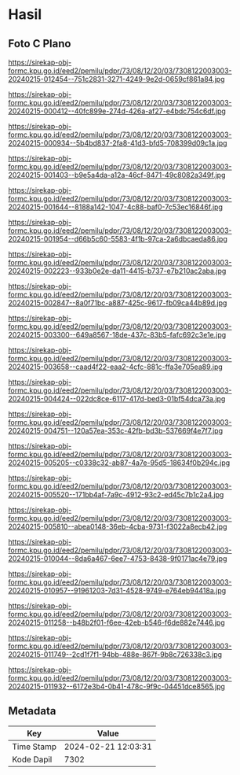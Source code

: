 # Hasil

## Foto C Plano

https://sirekap-obj-formc.kpu.go.id/eed2/pemilu/pdpr/73/08/12/20/03/7308122003003-20240215-012454--751c2831-3271-4249-9e2d-0659cf861a84.jpg

https://sirekap-obj-formc.kpu.go.id/eed2/pemilu/pdpr/73/08/12/20/03/7308122003003-20240215-000412--40fc899e-274d-426a-af27-e4bdc754c6df.jpg

https://sirekap-obj-formc.kpu.go.id/eed2/pemilu/pdpr/73/08/12/20/03/7308122003003-20240215-000934--5b4bd837-2fa8-41d3-bfd5-708399d09c1a.jpg

https://sirekap-obj-formc.kpu.go.id/eed2/pemilu/pdpr/73/08/12/20/03/7308122003003-20240215-001403--b9e5a4da-a12a-46cf-8471-49c8082a349f.jpg

https://sirekap-obj-formc.kpu.go.id/eed2/pemilu/pdpr/73/08/12/20/03/7308122003003-20240215-001644--8188a142-1047-4c88-baf0-7c53ec16846f.jpg

https://sirekap-obj-formc.kpu.go.id/eed2/pemilu/pdpr/73/08/12/20/03/7308122003003-20240215-001954--d66b5c60-5583-4f1b-97ca-2a6dbcaeda86.jpg

https://sirekap-obj-formc.kpu.go.id/eed2/pemilu/pdpr/73/08/12/20/03/7308122003003-20240215-002223--933b0e2e-da11-4415-b737-e7b210ac2aba.jpg

https://sirekap-obj-formc.kpu.go.id/eed2/pemilu/pdpr/73/08/12/20/03/7308122003003-20240215-002847--8a0f71bc-a887-425c-9617-fb09ca44b89d.jpg

https://sirekap-obj-formc.kpu.go.id/eed2/pemilu/pdpr/73/08/12/20/03/7308122003003-20240215-003300--649a8567-18de-437c-83b5-fafc692c3e1e.jpg

https://sirekap-obj-formc.kpu.go.id/eed2/pemilu/pdpr/73/08/12/20/03/7308122003003-20240215-003658--caad4f22-eaa2-4cfc-881c-ffa3e705ea89.jpg

https://sirekap-obj-formc.kpu.go.id/eed2/pemilu/pdpr/73/08/12/20/03/7308122003003-20240215-004424--022dc8ce-6117-417d-bed3-01bf54dca73a.jpg

https://sirekap-obj-formc.kpu.go.id/eed2/pemilu/pdpr/73/08/12/20/03/7308122003003-20240215-004751--120a57ea-353c-42fb-bd3b-537669f4e7f7.jpg

https://sirekap-obj-formc.kpu.go.id/eed2/pemilu/pdpr/73/08/12/20/03/7308122003003-20240215-005205--c0338c32-ab87-4a7e-95d5-18634f0b294c.jpg

https://sirekap-obj-formc.kpu.go.id/eed2/pemilu/pdpr/73/08/12/20/03/7308122003003-20240215-005520--171bb4af-7a9c-4912-93c2-ed45c7b1c2a4.jpg

https://sirekap-obj-formc.kpu.go.id/eed2/pemilu/pdpr/73/08/12/20/03/7308122003003-20240215-005810--abea0148-36eb-4cba-9731-f3022a8ecb42.jpg

https://sirekap-obj-formc.kpu.go.id/eed2/pemilu/pdpr/73/08/12/20/03/7308122003003-20240215-010044--8da6a467-6ee7-4753-8438-9f0171ac4e79.jpg

https://sirekap-obj-formc.kpu.go.id/eed2/pemilu/pdpr/73/08/12/20/03/7308122003003-20240215-010957--91961203-7d31-4528-9749-e764eb94418a.jpg

https://sirekap-obj-formc.kpu.go.id/eed2/pemilu/pdpr/73/08/12/20/03/7308122003003-20240215-011258--b48b2f01-f6ee-42eb-b546-f6de882e7446.jpg

https://sirekap-obj-formc.kpu.go.id/eed2/pemilu/pdpr/73/08/12/20/03/7308122003003-20240215-011749--2cd1f7f1-94bb-488e-867f-9b8c726338c3.jpg

https://sirekap-obj-formc.kpu.go.id/eed2/pemilu/pdpr/73/08/12/20/03/7308122003003-20240215-011932--6172e3b4-0b41-478c-9f9c-04451dce8565.jpg


## Metadata

| Key        | Value               |
| ---------- | ------------------- |
| Time Stamp | 2024-02-21 12:03:31 |
| Kode Dapil | 7302                |



